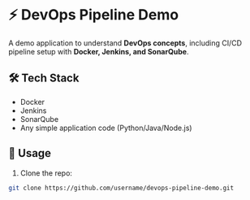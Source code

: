 # ⚡ DevOps Pipeline Demo

A demo application to understand **DevOps concepts**, including CI/CD pipeline setup with **Docker, Jenkins, and SonarQube**.

## 🛠️ Tech Stack
- Docker  
- Jenkins  
- SonarQube  
- Any simple application code (Python/Java/Node.js)

## 🚀 Usage
1. Clone the repo:  
```bash
git clone https://github.com/username/devops-pipeline-demo.git
